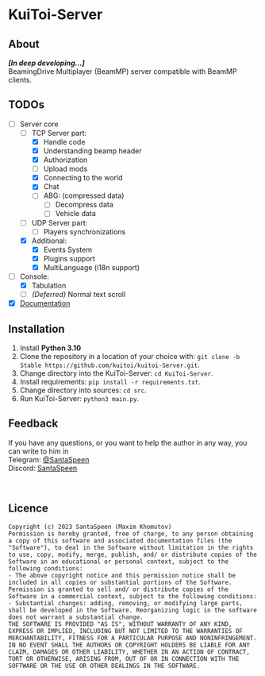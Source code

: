 # KuiToi-Server

## About
**_[In deep developing...]_** \
BeamingDrive Multiplayer (BeamMP) server compatible with BeamMP clients.

## TODOs

- [ ] Server core
  - [ ] TCP Server part:
    - [x] Handle code
    - [x] Understanding beamp header
    - [X] Authorization
    - [ ] Upload mods
    - [x] Connecting to the world
    - [x] Chat
    - [ ] ABG: (compressed data)
      - [ ] Decompress data
      - [ ] Vehicle data
  - [ ] UDP Server part:
    - [ ] Players synchronizations
  - [x] Additional:
    - [x] Events System
    - [x] Plugins support
    - [x] MultiLanguage (i18n support)
- [ ] Console:
  - [x] Tabulation
  - [ ] _(Deferred)_ Normal text scroll
- [x] [Documentation](docs/readme.md)

## Installation

1. Install **Python 3.10**
2. Clone the repository in a location of your choice with: `git clone -b Stable https://github.com/kuitoi/kuitoi-Server.git`.
3. Change directory into the KuiToi-Server: `cd KuiToi-Server`.
4. Install requirements: `pip install -r requirements.txt`.
5. Change directory into sources: `cd src`.
6. Run KuiToi-Server: `python3 main.py`.

## Feedback

If you have any questions, or you want to help the author in any way, you can write to him in \
Telegram: [@SantaSpeen](https://t.me/SantaSpeen) \
Discord: [SantaSpeen](https://discordapp.com/users/910990039557767241)

<br/>

## Licence
```text
Copyright (c) 2023 SantaSpeen (Maxim Khomutov)
Permission is hereby granted, free of charge, to any person obtaining a copy of this software and associated documentation files (the "Software"), to deal in the Software without limitation in the rights to use, copy, modify, merge, publish, and/ or distribute copies of the Software in an educational or personal context, subject to the following conditions:
- The above copyright notice and this permission notice shall be included in all copies or substantial portions of the Software.
Permission is granted to sell and/ or distribute copies of the Software in a commercial context, subject to the following conditions:
- Substantial changes: adding, removing, or modifying large parts, shall be developed in the Software. Reorganizing logic in the software does not warrant a substantial change.
THE SOFTWARE IS PROVIDED "AS IS", WITHOUT WARRANTY OF ANY KIND, EXPRESS OR IMPLIED, INCLUDING BUT NOT LIMITED TO THE WARRANTIES OF MERCHANTABILITY, FITNESS FOR A PARTICULAR PURPOSE AND NONINFRINGEMENT. IN NO EVENT SHALL THE AUTHORS OR COPYRIGHT HOLDERS BE LIABLE FOR ANY CLAIM, DAMAGES OR OTHER LIABILITY, WHETHER IN AN ACTION OF CONTRACT, TORT OR OTHERWISE, ARISING FROM, OUT OF OR IN CONNECTION WITH THE SOFTWARE OR THE USE OR OTHER DEALINGS IN THE SOFTWARE.
```
